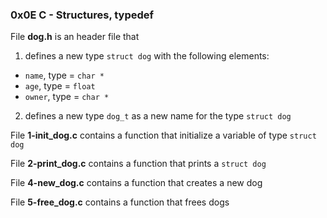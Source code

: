 ### 0x0E C - Structures, typedef

File **dog.h** is an header file that
1. defines a new type `struct dog` with the following elements:
- `name`, type = `char *`
- `age`, type = `float`
- `owner`, type = `char *`
2. defines a new type `dog_t` as a new name for the type `struct dog`

File **1-init\_dog.c** contains a function that initialize a variable of type `struct dog`

File **2-print\_dog.c** contains a function that prints a `struct dog`

File **4-new\_dog.c** contains a function that creates a new dog

File **5-free\_dog.c** contains a function that frees dogs
